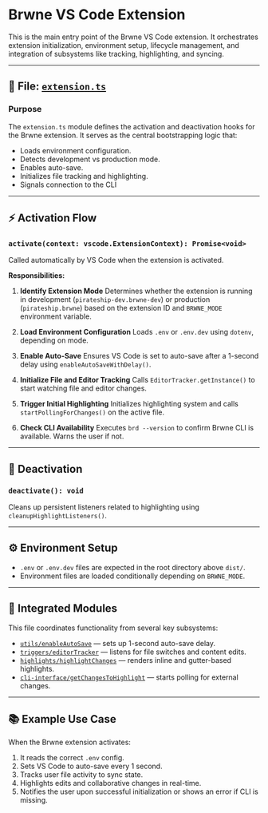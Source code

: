 # Brwne VS Code Extension

This is the main entry point of the Brwne VS Code extension. It orchestrates extension initialization, environment setup, lifecycle management, and integration of subsystems like tracking, highlighting, and syncing.

---

## 📁 File: [`extension.ts`](./extension.ts)

### Purpose

The `extension.ts` module defines the activation and deactivation hooks for the Brwne extension. It serves as the central bootstrapping logic that:

* Loads environment configuration.
* Detects development vs production mode.
* Enables auto-save.
* Initializes file tracking and highlighting.
* Signals connection to the CLI

---

## ⚡ Activation Flow

### `activate(context: vscode.ExtensionContext): Promise<void>`

Called automatically by VS Code when the extension is activated.

**Responsibilities:**

1. **Identify Extension Mode**
   Determines whether the extension is running in development (`pirateship-dev.brwne-dev`) or production (`pirateship.brwne`) based on the extension ID and `BRWNE_MODE` environment variable.

2. **Load Environment Configuration**
   Loads `.env` or `.env.dev` using `dotenv`, depending on mode.

3. **Enable Auto-Save**
   Ensures VS Code is set to auto-save after a 1-second delay using `enableAutoSaveWithDelay()`.

4. **Initialize File and Editor Tracking**
   Calls `EditorTracker.getInstance()` to start watching file and editor changes.

5. **Trigger Initial Highlighting**
   Initializes highlighting system and calls `startPollingForChanges()` on the active file.

6. **Check CLI Availability**
   Executes `brd --version` to confirm Brwne CLI is available. Warns the user if not.

---

## 📴 Deactivation

### `deactivate(): void`

Cleans up persistent listeners related to highlighting using `cleanupHighlightListeners()`.

---

## ⚙️ Environment Setup

* `.env` or `.env.dev` files are expected in the root directory above `dist/`.
* Environment files are loaded conditionally depending on `BRWNE_MODE`.

---

## 🔗 Integrated Modules

This file coordinates functionality from several key subsystems:

* [`utils/enableAutoSave`](./utils/enableAutoSave.ts) — sets up 1-second auto-save delay.
* [`triggers/editorTracker`](./triggers/editorTracker.ts) — listens for file switches and content edits.
* [`highlights/highlightChanges`](./highlights/highlightChanges.ts) — renders inline and gutter-based highlights.
* [`cli-interface/getChangesToHighlight`](./cli-interface/getChangesToHighlight.ts) — starts polling for external changes.

---

## 📚 Example Use Case

When the Brwne extension activates:

1. It reads the correct `.env` config.
2. Sets VS Code to auto-save every 1 second.
3. Tracks user file activity to sync state.
4. Highlights edits and collaborative changes in real-time.
5. Notifies the user upon successful initialization or shows an error if CLI is missing.
